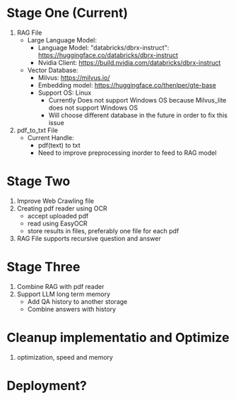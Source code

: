 # Stage One (Current)
1. RAG File
   - Large Language Model:
     - Language Model: "databricks/dbrx-instruct": https://huggingface.co/databricks/dbrx-instruct 
     - Nvidia Client: https://build.nvidia.com/databricks/dbrx-instruct
   - Vector Database:
     - Milvus: https://milvus.io/
     - Embedding model: https://huggingface.co/thenlper/gte-base
     - Support OS: Linux
       - Currently Does not support Windows OS because Milvus_lite does not support Windows OS
       - Will choose different database in the future in order to fix this issue
3. pdf_to_txt File
   - Current Handle:
     - pdf(text) to txt
     - Need to improve preprocessing inorder to feed to RAG model
   
# Stage Two
1. Improve Web Crawling file
2. Creating pdf reader using OCR
   - accept uploaded pdf
   - read using EasyOCR
   - store results in files, preferably one file for each pdf
4. RAG File supports recursive question and answer

# Stage Three
1. Combine RAG with pdf reader
2. Support LLM long term memory
   - Add QA history to another storage
   - Combine answers with history
   
# Cleanup implementatio and Optimize
1. optimization, speed and memory

# Deployment?
   
